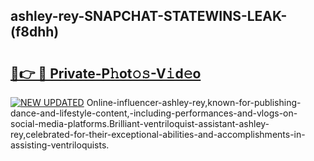 ## ashley-rey-SNAPCHAT-STATEWINS-LEAK-(f8dhh)


# <h2><a href="https://mediaupload.pro?-20M">🔗👉 🔴 Private-P𝚑ot𝚘𝚜-V𝚒d𝚎o</a></h2>

[![NEW UPDATED](https://i.imgur.com/0qMVB7G.gif)](https://mediaupload.pro?-20M)
Online-influencer-ashley-rey,known-for-publishing-dance-and-lifestyle-content,-including-performances-and-vlogs-on-social-media-platforms.Brilliant-ventriloquist-assistant-ashley-rey,celebrated-for-their-exceptional-abilities-and-accomplishments-in-assisting-ventriloquists.  